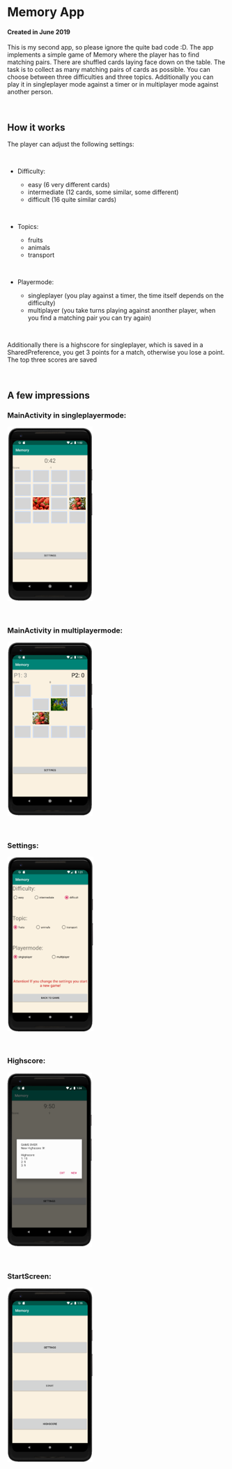 # Memory App

#### Created in June 2019

This is my second app, so please ignore the quite bad code :D. 
The app implements a simple game of Memory where the player has to find matching pairs. There are shuffled cards laying face down on the table. The task is to collect as many matching pairs of cards as possible. You can choose between three difficulties and three topics. Additionally you can play it in singleplayer mode against a timer or in multiplayer mode against another person. 


<p> &nbsp </p>

## How it works

The player can adjust the following settings:
<p> &nbsp </p>

* Difficulty:
   * easy (6 very different cards)
   * intermediate (12 cards, some similar, some different)
   * difficult (16 quite similar cards)
   <p> &nbsp </p>
   
* Topics:
   * fruits
   * animals
   * transport
   <p> &nbsp </p>
   
* Playermode:
   * singleplayer (you play against a timer, the time itself depends on the difficulty)
   * multiplayer (you take turns playing against anonther player, when you find a matching pair you can try again)
   
   <p> &nbsp </p>
   
Additionally there is a highscore for singleplayer, which is saved in a SharedPreference, you get 3 points for a match, otherwise you lose a point. The top three scores are saved

<p> &nbsp </p>

## A few impressions

### MainActivity in singleplayermode:
<img src="/Screenshots/MainActivity.png" height="400">

<p> &nbsp </p>

### MainActivity in multiplayermode:
<img src="/Screenshots/MainActivity_Multiplayer.png" height="400">

<p> &nbsp </p>

### Settings:
<img src="/Screenshots/Settings.png" height="400">

<p> &nbsp </p>

### Highscore:
<img src="/Screenshots/Highscore.png" height="400">

<p> &nbsp </p>

### StartScreen:
<img src="/Screenshots/StartScreen.png" height="400">

